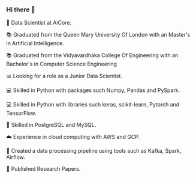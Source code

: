 ### Hi there 👋

👔 Data Scientist at AiCore.

📚 Graduated from the Queen Mary University Of London with an Master's in Artificial Intelligence.

📚 Graduated from the Vidyavardhaka College Of Engineering with an Bachelor's in Computer Science Engineering

📊 Looking for a role as a Junior Data Scientist.

💻 Skilled in Python with packages such Numpy, Pandas and PySpark.

💻 Skilled in Python with libraries such keras, scikit-learn, Pytorch and TensorFlow.

📝 Skilled in PostgreSQL and MySQL.

☁️ Experience in cloud computing with AWS and GCP.

🔂 Created a data processing pipeline using tools such as Kafka, Spark, Airflow.

🔭  Published Research Papers.
<!--
**BR49/BR49** is a ✨ _special_ ✨ repository because its `README.md` (this file) appears on your GitHub profile.

Here are some ideas to get you started:

- 🔭 I’m currently working on ...
- 🌱 I’m currently learning ...
- 👯 I’m looking to collaborate on ...
- 🤔 I’m looking for help with ...
- 💬 Ask me about ...
- 📫 How to reach me: ...
- 😄 Pronouns: ...
- ⚡ Fun fact: ...
-->
